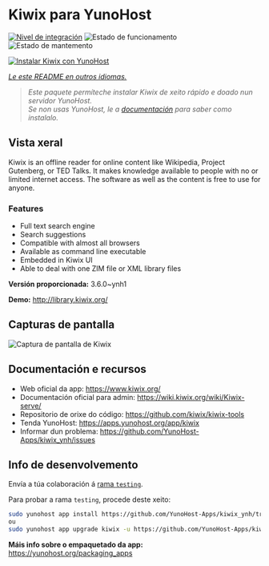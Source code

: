 <!--
NOTA: Este README foi creado automáticamente por <https://github.com/YunoHost/apps/tree/master/tools/readme_generator>
NON debe editarse manualmente.
-->

# Kiwix para YunoHost

[![Nivel de integración](https://dash.yunohost.org/integration/kiwix.svg)](https://dash.yunohost.org/appci/app/kiwix) ![Estado de funcionamento](https://ci-apps.yunohost.org/ci/badges/kiwix.status.svg) ![Estado de mantemento](https://ci-apps.yunohost.org/ci/badges/kiwix.maintain.svg)

[![Instalar Kiwix con YunoHost](https://install-app.yunohost.org/install-with-yunohost.svg)](https://install-app.yunohost.org/?app=kiwix)

*[Le este README en outros idiomas.](./ALL_README.md)*

> *Este paquete permíteche instalar Kiwix de xeito rápido e doado nun servidor YunoHost.*  
> *Se non usas YunoHost, le a [documentación](https://yunohost.org/install) para saber como instalalo.*

## Vista xeral

Kiwix is an offline reader for online content like Wikipedia, Project Gutenberg, or TED Talks. It makes knowledge available to people with no or limited internet access. The software as well as the content is free to use for anyone.

### Features

- Full text search engine
- Search suggestions
- Compatible with almost all browsers
- Available as command line executable
- Embedded in Kiwix UI
- Able to deal with one ZIM file or XML library files


**Versión proporcionada:** 3.6.0~ynh1

**Demo:** <http://library.kiwix.org/>

## Capturas de pantalla

![Captura de pantalla de Kiwix](./doc/screenshots/screenshot.png)

## Documentación e recursos

- Web oficial da app: <https://www.kiwix.org/>
- Documentación oficial para admin: <https://wiki.kiwix.org/wiki/Kiwix-serve/>
- Repositorio de orixe do código: <https://github.com/kiwix/kiwix-tools>
- Tenda YunoHost: <https://apps.yunohost.org/app/kiwix>
- Informar dun problema: <https://github.com/YunoHost-Apps/kiwix_ynh/issues>

## Info de desenvolvemento

Envía a túa colaboración á [rama `testing`](https://github.com/YunoHost-Apps/kiwix_ynh/tree/testing).

Para probar a rama `testing`, procede deste xeito:

```bash
sudo yunohost app install https://github.com/YunoHost-Apps/kiwix_ynh/tree/testing --debug
ou
sudo yunohost app upgrade kiwix -u https://github.com/YunoHost-Apps/kiwix_ynh/tree/testing --debug
```

**Máis info sobre o empaquetado da app:** <https://yunohost.org/packaging_apps>
